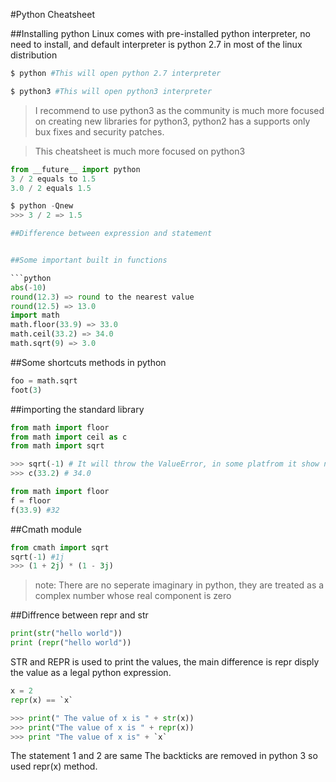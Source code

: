 #Python Cheatsheet

##Installing python 
Linux comes with pre-installed python interpreter, no need to install, and default interpreter is python 2.7 in most of the 
linux distribution

```bash
$ python #This will open python 2.7 interpreter
```

```bash
$ python3 #This will open python3 interpreter
```
> I recommend to use python3 as the community is much more focused on creating new libraries for python3, python2 has a supports
only bux fixes and security patches.

> This cheatsheet is much more focused on python3 

```python
from __future__ import python
3 / 2 equals to 1.5
3.0 / 2 equals 1.5

$ python -Qnew
>>> 3 / 2 => 1.5

##Difference between expression and statement


##Some important built in functions

```python
abs(-10)
round(12.3) => round to the nearest value
round(12.5) => 13.0
import math
math.floor(33.9) => 33.0
math.ceil(33.2) => 34.0
math.sqrt(9) => 3.0
```

##Some shortcuts methods in python

```python
foo = math.sqrt
foot(3)
```

##importing the standard library

```python
from math import floor
from math import ceil as c
from math import sqrt

>>> sqrt(-1) # It will throw the ValueError, in some platfrom it show nan ie. not a number
>>> c(33.2) # 34.0
```

```python
from math import floor
f = floor
f(33.9) #32
```

##Cmath module

```python
from cmath import sqrt
sqrt(-1) #1j
>>> (1 + 2j) * (1 - 3j)
```

> note: There are no seperate imaginary in python, they are treated as a complex number whose real component is zero

##Diffrence between repr and str
```python
print(str("hello world"))
print (repr("hello world"))
```

STR and REPR is used to print the values, the main difference is repr disply the value as a legal python expression.
```python
x = 2
repr(x) == `x`
```
```python
>>> print(" The value of x is " + str(x))
>>> print("The value of x is " + repr(x))
>>> print "The value of x is" + `x`
```

The statement 1 and 2 are same
The backticks are removed in python 3 so used repr(x) method.

